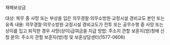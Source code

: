 재해보상금

대상: 복무 중 사망 또는 부상을 입은 의무경찰·의무소방원·교정시설 경비교도 본인 또는 유족
내용: 의무경찰·의무소방원·교정시설 경비교도가 전투 또는 공무수행 중 사망 또는 상이를 입고 퇴직한 경우 사망(상이)급여금을 지급
방법: 주소지 관할 보훈지(방)청에 신청
문의: 주소지 관할 보훈지(방)청 및 보훈상담센터(1577-0606)
